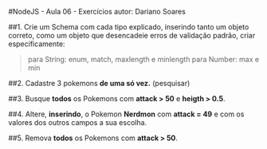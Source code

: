 #NodeJS - Aula 06 - Exercícios
autor: Dariano Soares

##1. Crie um Schema com cada tipo explicado, inserindo tanto um objeto correto, como um objeto que desencadeie erros de validação padrão, criar especificamente:
> para String: enum, match, maxlength e minlength
> para Number: max e min

##2. Cadastre 3 pokemons **de uma só vez.** (pesquisar)

##3. Busque **todos** os Pokemons com **attack > 50** e **heigth > 0.5**.


##4. Altere, **inserindo**, o Pokemon **Nerdmon** com **attack = 49** e com os valores dos outros campos a sua escolha.

##5. Remova **todos** os Pokemons com **attack > 50**.

